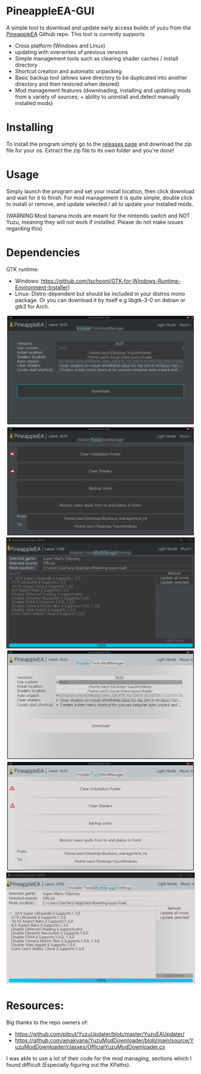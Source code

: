 # PineappleEA-GUI
A simple tool to download and update early access builds of yuzu from the [PineappleEA](https://github.com/pineappleEA/pineapple-src "PineappleEA") Github repo. This tool is currently supports 
* Cross platform (Windows and Linux)
* updating with overwrites of previous versions
* Simple management tools such as clearing shader caches / install directory
* Shortcut creation and automatic unpacking
* Basic backup tool (allows save directory to be duplicated into another directory and then restored when desired)
* Mod management features (downloading, installing and updating mods from a variety of sources; + ability to uninstall and detect manually installed mods)

# Installing
To install the program simply go to the [releases page](https://github.com/ZachAR3/PineappleEA-GUI/releases) and download the zip file for your os. 
Extract the zip file to its own folder and you're done!

# Usage
Simply launch the program and set your install location, then click download and wait for it to finish.
For mod management it is quite simple, double click to install or remove, and update selected / all to update your installed mods.

(WARNING:Most banana mods are meant for the nintendo switch and NOT Yuzu, meaning they will not work if installed. Please do not make issues regarding this)

# Dependencies
GTK runtime:
* Windows: https://github.com/tschoonj/GTK-for-Windows-Runtime-Environment-Installer)
* Linux: Distro-dependent but should be included in your distros mono package. Or you can download it by itself e.g libgtk-3-0 on debian or gtk3 for Arch.


![](https://github.com/ZachAR3/PineappleEA-GUI/blob/main/DemoImages/DarkInstaller.png?raw=true)![](https://github.com/ZachAR3/PineappleEA-GUI/blob/main/DemoImages/DarkTools.png?raw=true)![](https://github.com/ZachAR3/PineappleEA-GUI/blob/main/DemoImages/DarkModManager.png?raw=true)
![](https://github.com/ZachAR3/PineappleEA-GUI/blob/main/DemoImages/LightInstaller.png?raw=true)![](https://github.com/ZachAR3/PineappleEA-GUI/blob/main/DemoImages/LightTools.png?raw=true)![](https://github.com/ZachAR3/PineappleEA-GUI/blob/main/DemoImages/LightModManager.png?raw=true)


# Resources:
Big thanks to the repo owners of:
* https://github.com/pilout/YuzuUpdater/blob/master/YuzuEAUpdater/
* https://github.com/amakvana/YuzuModDownloader/blob/main/source/YuzuModDownloader/classes/OfficialYuzuModDownloader.cs

I was able to use a lot of their code for the mod managing, sections which I found difficult (Especially figuring out the XPaths).

